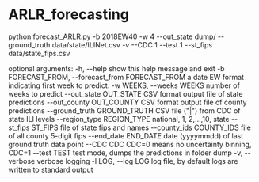 # ARLR_forecasting

python forecast_ARLR.py -b 2018EW40 -w 4 --out_state dump/ --ground_truth data/state/ILINet.csv -v --CDC 1 --test 1 --st_fips data/state_fips.csv

optional arguments:
  -h, --help            show this help message and exit
  -b FORECAST_FROM, --forecast_from FORECAST_FROM
                        a date EW format indicating first week to predict.
  -w WEEKS, --weeks WEEKS
                        number of weeks to predict
  --out_state OUT_STATE
                        CSV format output file of state predictions
  --out_county OUT_COUNTY
                        CSV format output file of county predictions
  --ground_truth GROUND_TRUTH
                        CSV file ("|") from CDC of state ILI levels
  --region_type REGION_TYPE
                        national, 1, 2,...,10, state
  --st_fips ST_FIPS     file of state fips and names
  --county_ids COUNTY_IDS
                        file of all county 5-digit fips
  --end_date END_DATE   date (yyyymmdd) of last ground truth data point
  --CDC CDC             CDC=0 means no uncertainty binning, CDC=1
  --test TEST           test mode, dumps the predictions in folder dump
  -v, --verbose         verbose logging
  -l LOG, --log LOG     log file, by default logs are written to standard
                        output
